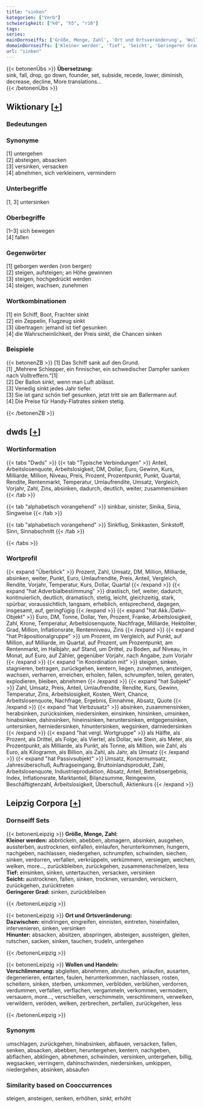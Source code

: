 ```yaml
---
title: "sinken"
kategorien: ["Verb"]
schwierigkeit: ["k0", "h5", "r10"]
tags:
series:
mainDornseiffs: ['Größe, Menge, Zahl', 'Ort und Ortsveränderung', 'Wollen und Handeln']
domainDornseiffs: ['Kleiner werden', 'Tief', 'Seicht', 'Geringerer Grad', 'Dazwischen', 'Hinunter', 'Verschlimmerung']
url: "sinken"
---
```


{{< betonenÜbs >}}
**Übersetzung:**  
sink, fall, drop, go down, founder, set, subside, recede, lower, diminish, decrease, decline, More translations...  
{{< /betonenÜbs >}}

## Wiktionary [[+](https://de.wiktionary.org/wiki/sinken)]

### Bedeutungen

### Synonyme
[1] untergehen  
[2] absteigen, absacken  
[3] versinken, versacken  
[4] abnehmen, sich verkleinern, vermindern  

### Unterbegriffe
[1, 3] untersinken  

### Oberbegriffe
[1–3] sich bewegen  
[4] fallen  

### Gegenwörter
[1] geborgen werden (von bergen)  
[2] steigen, aufsteigen; an Höhe gewinnen  
[3] steigen, hochgedrückt werden  
[4] steigen, wachsen, zunehmen  

### Wortkombinationen
[1] ein Schiff, Boot, Frachter sinkt  
[2] ein Zeppelin, Flugzeug sinkt  
[3] übertragen: jemand ist tief gesunken  
[4] die Wahrscheinlichkeit, der Preis sinkt, die Chancen sinken  

### Beispiele
{{< betonenZB >}}
[1] Das Schiff sank auf den Grund.  
[1] „Mehrere Schlepper, ein finnischer, ein schwedischer Dampfer sanken nach Volltreffern.“[1]  
[2] Der Ballon sinkt, wenn man Luft ablässt.  
[3] Venedig sinkt jedes Jahr tiefer.  
[3] Sie ist ganz schön tief gesunken, jetzt tritt sie am Ballermann auf.  
[4] Die Preise für Handy-Flatrates sinken stetig.  

{{< /betonenZB >}}


## dwds [[+](https://www.dwds.de/wb/sinken)]

### Wortinformation
{{< tabs "Dwds" >}}
{{< tab "Typische Verbindungen" >}}
Anteil, Arbeitslosenquote, Arbeitslosigkeit, DM, Dollar, Euro, Gewinn, Kurs, Milliarde, Million, Niveau, Preis, Prozent, Prozentpunkt, Punkt, Quartal, Rendite, Rentenmarkt, Temperatur, Umlaufrendite, Umsatz, Vergleich, Vorjahr, Zahl, Zins, absinken, dadurch, deutlich, weiter, zusammensinken
{{< /tab >}}

{{< tab "alphabetisch vorangehend" >}}
sinkbar, sinister, Sinika, Sinia, Singweise
{{< /tab >}}

{{< tab "alphabetisch vorangehend" >}}
Sinkflug, Sinkkasten, Sinkstoff, Sinn, Sinnabschnitt
{{< /tab >}}

{{< /tabs >}}

### Wortprofil
{{< expand "Überblick" >}} Prozent, Zahl, Umsatz, DM, Million, Milliarde, absinken, weiter, Punkt, Euro, Umlaufrendite, Preis, Anteil, Vergleich, Rendite, Vorjahr, Temperatur, Kurs, Dollar, Quartal {{< /expand >}}
{{< expand "hat Adverbialbestimmung" >}} drastisch, tief, weiter, dadurch, kontinuierlich, deutlich, dramatisch, stetig, leicht, gleichzeitig, stark, spürbar, voraussichtlich, langsam, erheblich, entsprechend, dagegen, insgesamt, auf, geringfügig {{< /expand >}}
{{< expand "hat Akk./Dativ-Objekt" >}} Euro, DM, Tonne, Dollar, Yen, Prozent, Franke, Arbeitslosigkeit, Zahl, Krone, Temperatur, Arbeitslosenquote, Nachfrage, Milliarde, Hektoliter, Grad, Million, Inflationsrate, Rentenniveau, Zins {{< /expand >}}
{{< expand "hat Präpositionalgruppe" >}} um Prozent, im Vergleich, auf Punkt, auf Million, auf Milliarde, im Quartal, auf Prozent, um Prozentpunkt, am Rentenmarkt, im Halbjahr, auf Stand, um Drittel, zu Boden, auf Niveau, in Monat, auf Euro, auf Zähler, gegenüber Vorjahr, nach Angabe, zum Vorjahr {{< /expand >}}
{{< expand "in Koordination mit" >}} steigen, sinken, stagnieren, betragen, zurückgehen, kentern, liegen, zunehmen, ansteigen, wachsen, verharren, erreichen, erholen, fallen, schrumpfen, teilen, geraten, explodieren, bleiben, abnehmen {{< /expand >}}
{{< expand "hat Subjekt" >}} Zahl, Umsatz, Preis, Anteil, Umlaufrendite, Rendite, Kurs, Gewinn, Temperatur, Zins, Arbeitslosigkeit, Kosten, Wert, Chance, Arbeitslosenquote, Nachfrage, Ergebnis, Einnahme, Absatz, Quote {{< /expand >}}
{{< expand "hat Verbzusatz" >}} absinken, zusammensinken, herabsinken, zurücksinken, niedersinken, einsinken, hinsinken, umsinken, hinabsinken, dahinsinken, hineinsinken, heruntersinken, entgegensinken, untersinken, herniedersinken, hinuntersinken, wegsinken, darniedersinken {{< /expand >}}
{{< expand "hat vergl. Wortgruppe" >}} als Hälfte, als Prozent, als Drittel, als Folge, als Viertel, als Dollar, wie Stein, als Meter, als Prozentpunkt, als Milliarde, als Punkt, als Tonne, als Million, wie Zahl, als Euro, als Kilogramm, als Billion, als Zahl, als Jahr, als Umsatz {{< /expand >}}
{{< expand "hat Passivsubjekt" >}} Umsatz, Konzernumsatz, Jahresüberschuß, Auftragseingang, Bruttoinlandsprodukt, Zahl, Arbeitslosenquote, Industrieproduktion, Absatz, Anteil, Betriebsergebnis, Index, Inflationsrate, Marktanteil, Bilanzsumme, Reingewinn, Beschäftigtenzahl, Arbeitslosigkeit, Überschuß, Aktienkurs {{< /expand >}}

## Leipzig Corpora [[+](https://corpora.uni-leipzig.de/en/res?word=sinken&corpusId=deu_newscrawl-public_2018)]

### Dornseiff Sets
{{< betonenLeipzig >}}
**Größe, Menge, Zahl:**  
**Kleiner werden:** abbröckeln, abebben, abmagern, absinken, ausgehen, aussterben, austrocknen, einfallen, einlaufen, herunterkommen, hungern, nachgeben, nachlassen, niedergehen, schrumpfen, schwinden, siechen, sinken, verdorren, verfallen, verkrüppeln, verkümmern, versiegen, weichen, welken, more..., zurückbleiben, zurückgehen, zusammenschmelzen, less  
**Tief:** einsinken, sinken, untertauchen, versacken, versinken  
**Seicht:** austrocknen, fallen, sinken, trocknen, versanden, versickern, zurückgehen, zurücktreten  
**Geringerer Grad:** sinken, zurückbleiben  

{{< /betonenLeipzig >}}


{{< betonenLeipzig >}}
**Ort und Ortsveränderung:**  
**Dazwischen:** eindringen, eingreifen, einnisten, eintreten, hineinfallen, intervenieren, sinken, versinken  
**Hinunter:** absacken, absitzen, abspringen, absteigen, aussteigen, gleiten, rutschen, sacken, sinken, tauchen, trudeln, untergehen  

{{< /betonenLeipzig >}}


{{< betonenLeipzig >}}
**Wollen und Handeln:**  
**Verschlimmerung:** abgleiten, abnehmen, abrutschen, anlaufen, ausarten, degenerieren, entarten, faulen, herunterkommen, nachlassen, rosten, scheitern, sinken, sterben, umkommen, verblöden, verblühen, verdorren, verdummen, verfallen, verflachen, vergammeln, verkommen, vermodern, versauern, more..., verschießen, verschimmeln, verschlimmern, verwelken, verwildern, veröden, welken, zerbrechen, zerfallen, zurückgehen, less  

{{< /betonenLeipzig >}}

### Synonym
umschlagen, zurückgehen, hinabsinken, abflauen, versacken, fallen, senken, absacken, abebben, heruntergehen, kentern, nachgeben, abflachen, abklingen, abnehmen, schwinden, versinken, untergehen, billig, wegsacken, verringern, dahinschwinden, niedersinken, umkippen, niedergehen, absinken, absaufen


### Similarity based on Cooccurrences
steigen, ansteigen, senken, erhöhen, sinkt, erhöht

